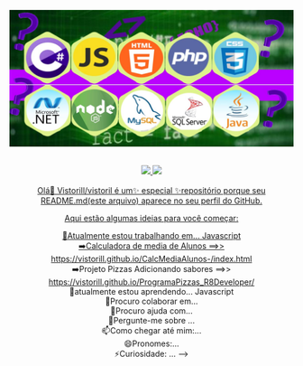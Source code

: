 
![linguagens_2020](https://raw.githubusercontent.com/Vistorill/DeveloperPortifolio/main/AWERRWERWER.jpg)
##
<div align="center">
  <a href="https://github.com/vistorill">
  <img height="180em" src="https://github-readme-stats.vercel.app/api?username=vistorill&show_icons=true&theme=dark&include_all_commits=true&count_private=true"/>
  <img height="180em" src="https://github-readme-stats.vercel.app/api/top-langs/?username=vistorill&layout=compact&langs_count=7&theme=dark"/>
</div><br>

<center>
Olá👋
Vistorill/vistoril é um✨ especial ✨repositório porque seu README.md(este arquivo) aparece no seu perfil do GitHub.

Aqui estão algumas ideias para você começar:

🔭Atualmente estou trabalhando em... Javascript<br>
➡️Calculadora de media de Alunos ==>> https://vistorill.github.io/CalcMediaAlunos-/index.html<br>
➡️Projeto Pizzas Adicionando sabores ==>> https://vistorill.github.io/ProgramaPizzas_R8Developer/<br>
🌱atualmente estou aprendendo... Javascript<br>
👯Procuro colaborar em...<br>
🤔Procuro ajuda com...<br>
💬Pergunte-me sobre ...<br>
📫Como chegar até mim:...<br>
😄Pronomes:...<br>
⚡Curiosidade: ... --><br>
</center>

